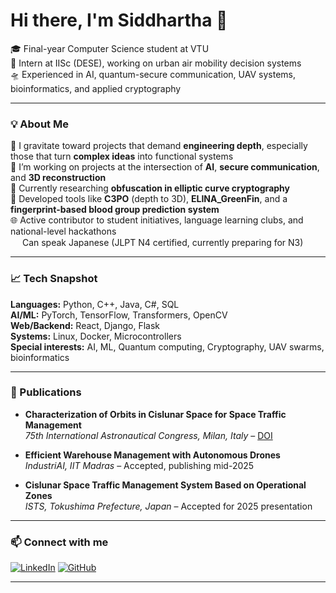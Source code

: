 # Hi there, I'm Siddhartha 👋

🎓 Final-year Computer Science student at VTU  
💼 Intern at IISc (DESE), working on urban air mobility decision systems  
🛸 Experienced in AI, quantum-secure communication, UAV systems, bioinformatics, and applied cryptography

---

### 💡 About Me

🔬 I gravitate toward projects that demand **engineering depth**, especially those that turn **complex ideas** into functional systems  
🔭 I’m working on projects at the intersection of **AI**, **secure communication**, and **3D reconstruction**  
🔐 Currently researching **obfuscation in elliptic curve cryptography**  
🤖 Developed tools like **C3PO** (depth to 3D), **ELINA_GreenFin**, and a **fingerprint-based blood group prediction system**  
🌐 Active contributor to student initiatives, language learning clubs, and national-level hackathons  
<img src="https://cdn.jsdelivr.net/gh/twitter/twemoji@14.0.2/assets/72x72/1f1ef-1f1f5.png" width="15"/> Can speak Japanese (JLPT N4 certified, currently preparing for N3)  

---

### 📈 Tech Snapshot

**Languages:** Python, C++, Java, C#, SQL  
**AI/ML:** PyTorch, TensorFlow, Transformers, OpenCV  
**Web/Backend:** React, Django, Flask  
**Systems:** Linux, Docker, Microcontrollers  
**Special interests:** AI, ML, Quantum computing, Cryptography, UAV swarms, bioinformatics

---

### 📄 Publications

- **Characterization of Orbits in Cislunar Space for Space Traffic Management**  
  *75th International Astronautical Congress, Milan, Italy* – [DOI](https://doi.org/10.52202/078368-0113)

- **Efficient Warehouse Management with Autonomous Drones**  
  *IndustriAI, IIT Madras* – Accepted, publishing mid-2025

- **Cislunar Space Traffic Management System Based on Operational Zones**  
  *ISTS, Tokushima Prefecture, Japan* – Accepted for 2025 presentation

---

### 📫 Connect with me

[![LinkedIn](https://img.shields.io/badge/-LinkedIn-blue?style=flat-square&logo=linkedin)](https://linkedin.com/in/siddharthapundit)
[![GitHub](https://img.shields.io/badge/-GitHub-black?style=flat-square&logo=github)](https://github.com/SiddharthaStoic)

---
